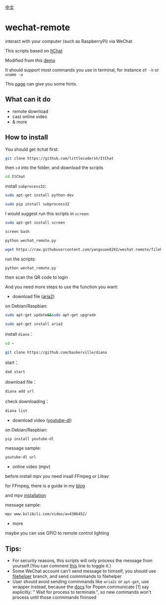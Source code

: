[中文](README-zh.md)

# wechat-remote
interact with your computer (such as RaspberryPi) via WeChat

This scripts based on [ItChat](https://github.com/littlecodersh/ItChat)

Modified from this [demo](https://github.com/littlecodersh/ItChat/issues/24#issuecomment-228583833)

It should support most commands you use in terminal, for instance `df -h` or `uname -a`

This [page](https://github.com/herrbischoff/awesome-command-line-apps) can give you some hints.

## What can it do

- remote download
- cast online video
- & more

## How to install

You should get itchat first:

```bash
git clone https://github.com/littlecodersh/ItChat
```

then `cd` into the folder, and download the scripts

```bash
cd ItChat
```

install `subprocess32`:

```bash
sudo apt-get install python-dev
```

```bash
sudo pip install subprocess32
```

I would suggest run this scripts in `screen`:

```bash
sudo apt-get install screen
```

```bash
screen bash
```

```bash
python wechat_remote.py
```

```bash
wget https://raw.githubusercontent.com/yangxuan8282/wechat-remote/filehelper/wechat_remote.py
```

run the scripts:

```bash
python wechat_remote.py
```

then scan the QR code to login

And you need more steps to use the function you want:

- download file ([aria2](https://aria2.github.io/))

on Debian/Raspbian:

```bash
sudo apt-get update&&sudo apt-get upgrade
```

```bash
sudo apt-get install aria2
```

install `diana`：

```bash
cd ~
```

```bash
git clone https://github.com/baskerville/diana
```

start：

```bash
dad start
```

download file：

```bash
diana add url
```

check downloading：

```bash
diana list
```

- download video ([youtube-dl](https://github.com/rg3/youtube-dl))

on Debian/Raspbian:

```bash
pip install youtube-dl
```

message sample:

```bash
youtube-dl url
```

- online video (mpv)

before install mpv you need insall FFmpeg or Libav

for FFmpeg, there is a guide in my [blog](https://www.zybuluo.com/yangxuan/note/374932#7-ffmpeg)

and mpv [installation](https://www.zybuluo.com/yangxuan/note/374932#8-mpv)

message sample:

```bash
mpv www.bilibili.com/video/av4306452/
```

- more

maybe you can use GPIO to remote control lighting


## Tips:
- For security reasons, this scripts will only process the message from yourself.(You can comment [this](https://github.com/yangxuan8282/wechat-remote/blob/master/wechat_remote.py#L32) line to toggle it.)
 - Some WeChat account can't send message to himself, you should use [filehelper](https://github.com/yangxuan8282/wechat-remote/tree/filehelper) branch, and send commmands to filehelper
 - User should avoid sending commmands like `aria2c` or `apt-get`, use wrapper instead, because the [docs](https://docs.python.org/3/library/subprocess.html#subprocess.Popen.communicate) for Popen.communicate [1] say explicitly: " Wait for process to terminate.", so new commands won't process until those commmands fininsed

